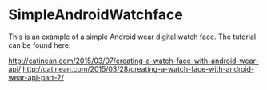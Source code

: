 # SimpleAndroidWatchface
This is an example of a simple Android wear digital watch face. 
The tutorial can be found here: 

http://catinean.com/2015/03/07/creating-a-watch-face-with-android-wear-api/
http://catinean.com/2015/03/28/creating-a-watch-face-with-android-wear-api-part-2/
